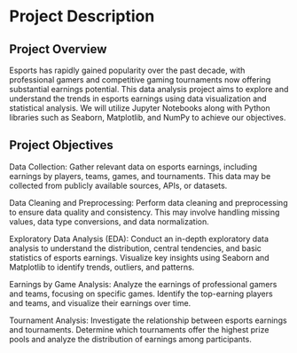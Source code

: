 # Project Description

## Project Overview
Esports has rapidly gained popularity over the past decade, with professional gamers and competitive gaming tournaments now offering substantial earnings potential. This data analysis project aims to explore and understand the trends in esports earnings using data visualization and statistical analysis. We will utilize Jupyter Notebooks along with Python libraries such as Seaborn, Matplotlib, and NumPy to achieve our objectives.

## Project Objectives

Data Collection: Gather relevant data on esports earnings, including earnings by players, teams, games, and tournaments. This data may be collected from publicly available sources, APIs, or datasets.

Data Cleaning and Preprocessing: Perform data cleaning and preprocessing to ensure data quality and consistency. This may involve handling missing values, data type conversions, and data normalization.

Exploratory Data Analysis (EDA): Conduct an in-depth exploratory data analysis to understand the distribution, central tendencies, and basic statistics of esports earnings. Visualize key insights using Seaborn and Matplotlib to identify trends, outliers, and patterns.

Earnings by Game Analysis: Analyze the earnings of professional gamers and teams, focusing on specific games. Identify the top-earning players and teams, and visualize their earnings over time.

Tournament Analysis: Investigate the relationship between esports earnings and tournaments. Determine which tournaments offer the highest prize pools and analyze the distribution of earnings among participants.
